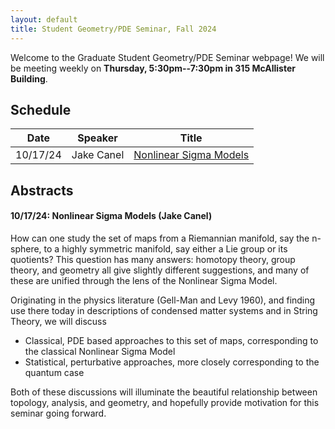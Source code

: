 ```yaml
---
layout: default
title: Student Geometry/PDE Seminar, Fall 2024
---
```


Welcome to the Graduate Student Geometry/PDE Seminar webpage! We will be meeting weekly on **Thursday, 5:30pm--7:30pm in 315 McAllister Building**. 

## Schedule

| Date | Speaker | Title |
| :----: | :--: | :--: |
| 10/17/24 | Jake Canel | [Nonlinear Sigma Models](#nonlinear-sigma-models) |

## Abstracts

#### 10/17/24: Nonlinear Sigma Models (Jake Canel)

How can one study the set of maps from a Riemannian manifold, say the n-sphere, to a highly symmetric manifold, say either a Lie group or its quotients? This question has many answers: homotopy theory, group theory, and geometry all give slightly different suggestions, and many of these are unified through the lens of the Nonlinear Sigma Model.

Originating in the physics literature (Gell-Man and Levy 1960), and finding use there today in descriptions of condensed matter systems and in String Theory, we will discuss

 - Classical, PDE based approaches to this set of maps, corresponding to the classical Nonlinear Sigma Model
 - Statistical, perturbative approaches, more closely corresponding to the quantum case

Both of these discussions will illuminate the beautiful relationship between topology, analysis, and geometry, and hopefully provide motivation for this seminar going forward.
